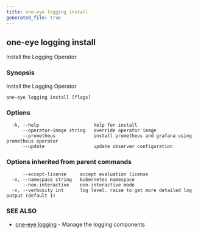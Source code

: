 ```yaml
---
title: one-eye logging install
generated_file: true
---
```

## one-eye logging install

Install the Logging Operator

### Synopsis

Install the Logging Operator

```
one-eye logging install [flags]
```

### Options

```
  -h, --help                    help for install
      --operator-image string   override operator image
      --prometheus              install prometheus and grafana using prometheus operator
      --update                  update observer configuration
```

### Options inherited from parent commands

```
      --accept-license     accept evaluation license
  -n, --namespace string   kubernetes namespace
      --non-interactive    non-interactive mode
  -v, --verbosity int      log level. raise to get more detailed log output (default 1)
```

### SEE ALSO

* [one-eye logging](/docs/one-eye/cli/reference/one-eye_logging/)	 - Manage the logging components

